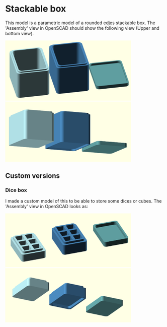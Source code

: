 # Stackable box


This model is a parametric model of a rounded edjes stackable box. The 'Assembly' view in OpenSCAD should show the following view (Upper and bottom view).

<img src="./../media/15_stackable_box_scad_up.png" width=400;/> <img src="./../media/15_stackable_box_scad_down.png" width=400;/>

## Custom versions

### Dice box

I made a custom model of this to be able to store some dices or cubes. The 'Assembly' view in OpenSCAD looks as:

<img src="./../media/15_stackable_box_scad_dice_up.png" width=400;/> <img src="./../media/15_stackable_box_scad_dice_down.png" width=400;/>
